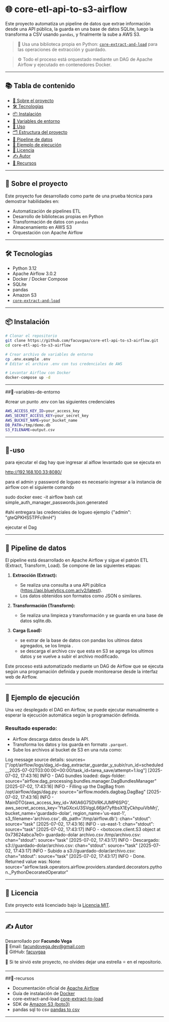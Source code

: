 # 🌐 core-etl-api-to-s3-airflow

Este proyecto automatiza un pipeline de datos que extrae información desde una API pública, la guarda en una base de datos SQLite, luego la transforma a CSV usando `pandas`, y finalmente la sube a AWS S3.

> 🧰 Usa una biblioteca propia en Python: [`core-extract-and-load`](https://pypi.org/project/core-extract-and-load/) para las operaciones de extracción y guardado.

> ⚙️ Todo el proceso está orquestado mediante un DAG de Apache Airflow y ejecutado en contenedores Docker.

---

## 📚 Tabla de contenido

- [📘 Sobre el proyecto](#📘-sobre-el-proyecto)
- [🛠 Tecnologías](#🛠-tecnologías)
- [📦 Instalación](#📦-instalación)
- [🔐 Variables de entorno](#🔐-variables-de-entorno)
- [🚀 Uso](#🚀-uso)
- [🗂 Estructura del proyecto](#🗂-estructura-del-proyecto)
- [🔁 Pipeline de datos](#🔁-pipeline-de-datos)
- [🧪 Ejemplo de ejecución](#🧪-ejemplo-de-ejecución)
- [📝 Licencia](#📝-licencia)
- [✍️ Autor](#✍️-autor)
- [📎 Recursos](#📎-recursos)

---

## 📘 Sobre el proyecto

Este proyecto fue desarrollado como parte de una prueba técnica para demostrar habilidades en:

- Automatización de pipelines ETL
- Desarrollo de bibliotecas propias en Python
- Transformación de datos con `pandas`
- Almacenamiento en AWS S3
- Orquestación con Apache Airflow

---

## 🛠 Tecnologías

- Python 3.12
- Apache Airflow 3.0.2
- Docker / Docker Compose
- SQLite
- pandas
- Amazon S3
- [`core-extract-and-load`](https://pypi.org/project/core-extract-and-load/)

---

## 📦 Instalación

```bash
# Clonar el repositorio
git clone https://github.com/facuvgaa/core-etl-api-to-s3-airflow.git
cd core-etl-api-to-s3-airflow

# Crear archivo de variables de entorno
cp .env.example .env
# Editar el archivo .env con tus credenciales de AWS

# Levantar Airflow con Docker
docker-compose up -d
```

---

##🔐-variables-de-entorno

 #crear un punto .env con las siguientes credenciales 

```bash
AWS_ACCESS_KEY_ID=your_access_key
AWS_SECRET_ACCESS_KEY=your_secret_key
AWS_BUCKET_NAME=your_bucket_name
DB_PATH=/tmp/demo.db
S3_FILENAME=output.csv
```
---
## 🚀-uso

para ejecutar el dag hay que ingresar al aiflow levantado que se ejecuta en 

 http://192.168.100.33:8080/
 
 para el admin y password de logueo es necesario ingresar a la instancia de airflow con el siguiente comando 

 sudo docker exec -it airflow bash 
 cat simple_auth_manager_passwords.json.generated

 #ahi entregara las credenciales de logueo ejemplo {"admin": "gteQPKHS5TPFc9mH"}

 ejecutar el Dag

---

 ## 🔁 Pipeline de datos

El pipeline está desarrollado en Apache Airflow y sigue el patrón ETL (Extract, Transform, Load). Se compone de las siguientes etapas:

1. **Extracción (Extract):**
   - Se realiza una consulta a una API pública (https://api.bluelytics.com.ar/v2/latest).
   - Los datos obtenidos son formatos como JSON o similares.

2. **Transformación (Transform):**
   - Se realiza una limpieza y transformación y se guarda en una base de datos sqlite.db.


3. **Carga (Load):**
   - se extrar de la base de datos con pandas los ultimos datos agregados, se los limpia .
   - se descarga el archivo csv que esta en S3 se agrega los ultimos datos y se vuelve a subir el archivo modificado.

Este proceso está automatizado mediante un DAG de Airflow que se ejecuta según una programación definida y puede monitorearse desde la interfaz web de Airflow.

---

## 🧪 Ejemplo de ejecución

Una vez desplegado el DAG en Airflow, se puede ejecutar manualmente o esperar la ejecución automática según la programación definida.

### Resultado esperado:

- Airflow descarga datos desde la API.
- Transforma los datos y los guarda en formato `.parquet`.
- Sube los archivos al bucket de S3 en una ruta como:

Log message source details: sources=["/opt/airflow/logs/dag_id=dag_extractar_guardar_y_subir/run_id=scheduled__2025-07-02T03:00:00+00:00/task_id=tarea_save/attempt=1.log"]
[2025-07-02, 17:43:16] INFO - DAG bundles loaded: dags-folder: source="airflow.dag_processing.bundles.manager.DagBundlesManager"
[2025-07-02, 17:43:16] INFO - Filling up the DagBag from /opt/airflow/dags/dag.py: source="airflow.models.dagbag.DagBag"
[2025-07-02, 17:43:16] INFO - MainDTO(aws_access_key_id='AKIA6G75DVRKJUMP6SPG', aws_secret_access_key='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', bucket_name='guardado-dolar', region_name='us-east-1', s3_filename='archivo.csv', db_path='/tmp/airflow.db'): chan="stdout": source="task"
[2025-07-02, 17:43:16] INFO - us-east-1: chan="stdout": source="task"
[2025-07-02, 17:43:17] INFO - <botocore.client.S3 object at 0x73624abca7e0> guardado-dolar archivo.csv /tmp/archivo.csv: chan="stdout": source="task"
[2025-07-02, 17:43:17] INFO - Descargado: s3://guardado-dolar/archivo.csv: chan="stdout": source="task"
[2025-07-02, 17:43:17] INFO - Subido a s3://guardado-dolar/archivo.csv: chan="stdout": source="task"
[2025-07-02, 17:43:17] INFO - Done. Returned value was: None: source="airflow.task.operators.airflow.providers.standard.decorators.python._PythonDecoratedOperator"

---

## 📝 Licencia

Este proyecto está licenciado bajo la [Licencia MIT](LICENSE).

---

## ✍️ Autor

Desarrollado por **Facundo Vega**  
📧 Email: facundovega.dev@gmail.com  
💼 GitHub: [facuvgaa](https://github.com/facuvgaa)

🧠 Si te sirvió este proyecto, no olvides dejar una estrella ⭐ en el repositorio.

---

##📎-recursos

- Documentación oficial de [Apache Airflow](https://airflow.apache.org/docs/)
- Guía de instalación de [Docker](https://docs.docker.com/get-docker/)
- core-extract-and-load  [core-extract-to-load ](https://pypi.org/project/core-extract-and-load/) 
- SDK de [Amazon S3 (boto3)](https://boto3.amazonaws.com/v1/documentation/api/latest/index.html)
- pandas sql to csv [pandas to csv](https://pandas.pydata.org/docs/reference/api/pandas.DataFrame.to_csv.html/)

---


